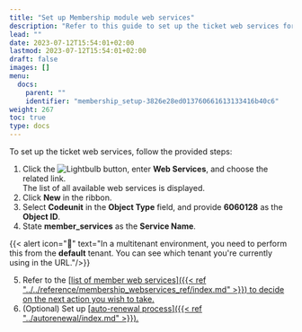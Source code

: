 ```yaml
---
title: "Set up Membership module web services"
description: "Refer to this guide to set up the ticket web services for the Entertainment solution."
lead: ""
date: 2023-07-12T15:54:01+02:00
lastmod: 2023-07-12T15:54:01+02:00
draft: false
images: []
menu:
  docs:
    parent: ""
    identifier: "membership_setup-3826e28ed013760661613133416b40c6"
weight: 267
toc: true
type: docs
---
```


To set up the ticket web services, follow the provided steps:

1. Click the ![Lightbulb](Lightbulb_icon.PNG) button, enter **Web Services**, and choose the related link.    
   The list of all available web services is displayed.
2. Click **New** in the ribbon. 
3. Select **Codeunit** in the **Object Type** field, and provide **6060128** as the **Object ID**.
4. State **member_services** as the **Service Name**.    
   
  {{< alert icon="📝" text="In a multitenant environment, you need to perform this from the <b>default</b> tenant. You can see which tenant you're currently using in the URL."/>}}

5. Refer to the [<ins>list of member web services<ins>]({{< ref "../../reference/membership_webservices_ref/index.md" >}}) to decide on the next action you wish to take. 
6. (Optional) Set up [<ins>auto-renewal process<ins>]({{< ref "../autorenewal/index.md" >}}).